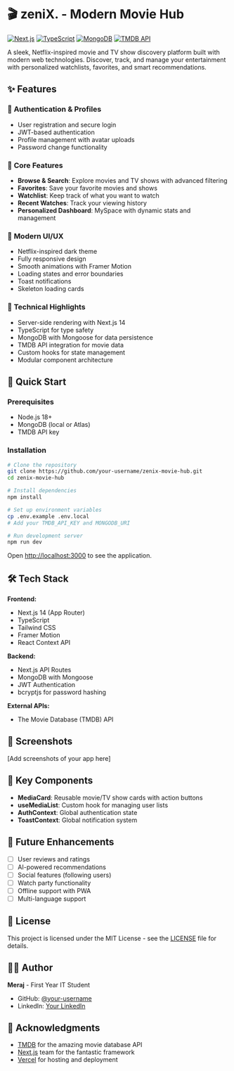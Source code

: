 # 🎬 zeniX. - Modern Movie Hub

[![Next.js](https://img.shields.io/badge/Next.js-14-black.svg)](https://nextjs.org/)
[![TypeScript](https://img.shields.io/badge/TypeScript-5.0-blue.svg)](https://www.typescriptlang.org/)
[![MongoDB](https://img.shields.io/badge/MongoDB-Database-green.svg)](https://mongodb.com/)
[![TMDB API](https://img.shields.io/badge/TMDB-API-orange.svg)](https://www.themoviedb.org/documentation/api)

A sleek, Netflix-inspired movie and TV show discovery platform built with modern web technologies. Discover, track, and manage your entertainment with personalized watchlists, favorites, and smart recommendations.

## ✨ Features

### 🔐 **Authentication & Profiles**
- User registration and secure login
- JWT-based authentication
- Profile management with avatar uploads
- Password change functionality

### 🎯 **Core Features**
- **Browse & Search**: Explore movies and TV shows with advanced filtering
- **Favorites**: Save your favorite movies and shows
- **Watchlist**: Keep track of what you want to watch
- **Recent Watches**: Track your viewing history
- **Personalized Dashboard**: MySpace with dynamic stats and management

### 🎨 **Modern UI/UX**
- Netflix-inspired dark theme
- Fully responsive design
- Smooth animations with Framer Motion
- Loading states and error boundaries
- Toast notifications
- Skeleton loading cards

### 🔧 **Technical Highlights**
- Server-side rendering with Next.js 14
- TypeScript for type safety
- MongoDB with Mongoose for data persistence
- TMDB API integration for movie data
- Custom hooks for state management
- Modular component architecture

## 🚀 Quick Start

### Prerequisites
- Node.js 18+
- MongoDB (local or Atlas)
- TMDB API key

### Installation

```bash
# Clone the repository
git clone https://github.com/your-username/zenix-movie-hub.git
cd zenix-movie-hub

# Install dependencies
npm install

# Set up environment variables
cp .env.example .env.local
# Add your TMDB_API_KEY and MONGODB_URI

# Run development server
npm run dev
```

Open [http://localhost:3000](http://localhost:3000) to see the application.

## 🛠️ Tech Stack

**Frontend:**
- Next.js 14 (App Router)
- TypeScript
- Tailwind CSS
- Framer Motion
- React Context API

**Backend:**
- Next.js API Routes
- MongoDB with Mongoose
- JWT Authentication
- bcryptjs for password hashing

**External APIs:**
- The Movie Database (TMDB) API

## 📱 Screenshots

[Add screenshots of your app here]

## 🎯 Key Components

- **MediaCard**: Reusable movie/TV show cards with action buttons
- **useMediaList**: Custom hook for managing user lists
- **AuthContext**: Global authentication state
- **ToastContext**: Global notification system

## 🔮 Future Enhancements

- [ ] User reviews and ratings
- [ ] AI-powered recommendations
- [ ] Social features (following users)
- [ ] Watch party functionality
- [ ] Offline support with PWA
- [ ] Multi-language support

## 📄 License

This project is licensed under the MIT License - see the [LICENSE](LICENSE) file for details.

## 👨‍💻 Author

**Meraj** - First Year IT Student  
- GitHub: [@your-username](https://github.com/your-username)
- LinkedIn: [Your LinkedIn](https://linkedin.com/in/your-profile)

## 🙏 Acknowledgments

- [TMDB](https://www.themoviedb.org/) for the amazing movie database API
- [Next.js](https://nextjs.org/) team for the fantastic framework
- [Vercel](https://vercel.com/) for hosting and deployment
